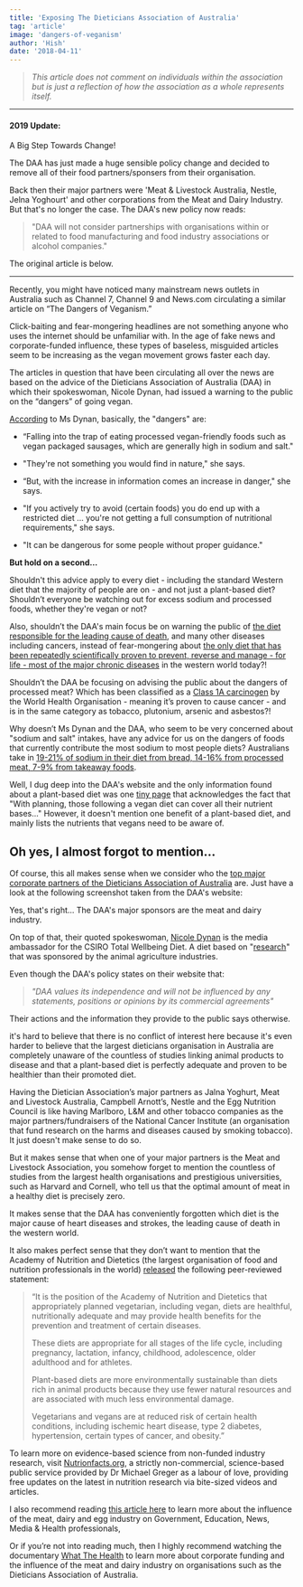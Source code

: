 ```yaml
---
title: 'Exposing The Dieticians Association of Australia'
tag: 'article'
image: 'dangers-of-veganism'
author: 'Hish'
date: '2018-04-11'
---
```


> _This article does not comment on individuals within the association but is just a reflection of how the association as a whole represents itself._

---

#### 2019 Update:

A Big Step Towards Change!

The DAA has just made a huge sensible policy change and decided to remove all of their food partners/sponsers from their organisation.

Back then their major partners were 'Meat & Livestock Australia, Nestle, Jelna Yoghourt' and other corporations from the Meat and Dairy Industry. But that's no longer the case. The DAA's new policy now reads:

> "DAA will not consider partnerships with organisations within or related to food manufacturing and food industry associations or alcohol companies."

The original article is below.

---

Recently, you might have noticed many mainstream news outlets in Australia such as Channel 7, Channel 9 and News.com circulating a similar article on “The Dangers of Veganism.”

Click-baiting and fear-mongering headlines are not something anyone who uses the internet should be unfamiliar with. In the age of fake news and corporate-funded influence, these types of baseless, misguided articles seem to be increasing as the vegan movement grows faster each day.

<prominent-img src="dangers-of-veganism/google" alt="Exposing The Dieticians Association of Australia" caption="Google search results on &quot;the danger of veganism.&quot;"></prominent-img>

The articles in question that have been circulating all over the news are based on the advice of the Dieticians Association of Australia (DAA) in which their spokeswoman, Nicole Dynan, had issued a warning to the public on the “dangers” of going vegan.

[According](https://www.9news.com.au/health/2018/04/02/10/46/vegan-trend-takes-hold-in-australia) to Ms Dynan, basically, the "dangers" are:

- “Falling into the trap of eating processed vegan-friendly foods such as vegan packaged sausages, which are generally high in sodium and salt."

- "They're not something you would find in nature," she says.

- “But, with the increase in information comes an increase in danger," she says.

- "If you actively try to avoid (certain foods) you do end up with a restricted diet ... you're not getting a full consumption of nutritional requirements," she says.

- "It can be dangerous for some people without proper guidance."

**But hold on a second...**

Shouldn't this advice apply to every diet - including the standard Western diet that the majority of people are on - and not just a plant-based diet? Shouldn’t everyone be watching out for excess sodium and processed foods, whether they're vegan or not?

Also, shouldn’t the DAA's main focus be on warning the public of [the diet responsible for the leading cause of death](https://www.ncbi.nlm.nih.gov/pmc/articles/PMC4642426/), and many other diseases including cancers, instead of fear-mongering about [the only diet that has been repeatedly scientifically proven to prevent, reverse and manage - for life - most of the major chronic diseases](https://www.youtube.com/watch?v=d0IhZ-R1O8g) in the western world today?!

Shouldn’t the DAA be focusing on advising the public about the dangers of processed meat? Which has been classified as a [Class 1A carcinogen](https://www.iarc.fr/en/media-centre/pr/2015/pdfs/pr240_E.pdf) by the World Health Organisation - meaning it’s proven to cause cancer - and is in the same category as tobacco, plutonium, arsenic and asbestos?!

<youtube id="otx7pSrlIGs" caption="Dr Michael Greger explains how thousands of studies show that processed meat causes cancer and why you don't hear about it."></youtube>

Why doesn’t Ms Dynan and the DAA, who seem to be very concerned about "sodium and salt" intakes, have any advice for us on the dangers of foods that currently contribute the most sodium to most people diets? Australians take in [19-21% of sodium in their diet from bread, 14-16% from processed meat, 7-9% from takeaway foods](https://www.nrv.gov.au/nutrients/sodium).

Well, I dug deep into the DAA's website and the only information found about a plant-based diet was one [tiny page](https://daa.asn.au/smart-eating-for-you/smart-eating-fast-facts/healthy-eating/vegan-diets-facts-tips-and-considerations/) that acknowledges the fact that "With planning, those following a vegan diet can cover all their nutrient bases..." However, it doesn't mention one benefit of a plant-based diet, and mainly lists the nutrients that vegans need to be aware of.

## Oh yes, I almost forgot to mention…

Of course, this all makes sense when we consider who the [top major corporate partners of the Dieticians Association of Australia](https://web.archive.org/web/20180414133808/https://daa.asn.au/about-daa/corporate-partners-and-alliances/) are. Just have a look at the following screenshot taken from the DAA's website:

<prominent-img src="dangers-of-veganism/partners" alt="Exposing The Dieticians Association of Australia" caption="A screenshot from the DAA's website - Major corporate partners page."></prominent-img>

Yes, that's right... The DAA's major sponsors are the meat and dairy industry.

On top of that, their quoted spokeswoman, [Nicole Dynan](http://www.goodnutritionco.com/team/) is the media ambassador for the CSIRO Total Wellbeing Diet. A diet based on "[research](https://www.smh.com.au/news/opinion/not-enough-science-behind-scientific-diet/2005/08/28/1125167548189.html)" that was sponsored by the animal agriculture industries.

Even though the DAA's policy states on their website that:

> _"DAA values its independence and will not be influenced by any statements, positions or opinions by its commercial agreements"_

Their actions and the information they provide to the public says otherwise.

it's hard to believe that there is no conflict of interest here because it's even harder to believe that the largest dieticians organisation in Australia are completely unaware of the countless of studies linking animal products to disease and that a plant-based diet is perfectly adequate and proven to be healthier than their promoted diet.

Having the Dietician Association’s major partners as Jalna Yoghurt, Meat and Livestock Australia, Campbell Arnott’s, Nestle and the Egg Nutrition Council is like having Marlboro, L&M and other tobacco companies as the major partners/fundraisers of the National Cancer Institute (an organisation that fund research on the harms and diseases caused by smoking tobacco). It just doesn't make sense to do so.

<youtube id="4T-GF3ycuBA" caption="A Short video explaining how corporate interest can lead to hiding information from the public."></youtube>

But it makes sense that when one of your major partners is the Meat and Livestock Association, you somehow forget to mention the countless of studies from the largest health organisations and prestigious universities, such as Harvard and Cornell, who tell us that the optimal amount of meat in a healthy diet is precisely zero.

It makes sense that the DAA has conveniently forgotten which diet is the major cause of heart diseases and strokes, the leading cause of death in the western world.

It also makes perfect sense that they don’t want to mention that the Academy of Nutrition and Dietetics (the largest organisation of food and nutrition professionals in the world) [released](https://pubmed.ncbi.nlm.nih.gov/27886704/) the following peer-reviewed statement:

> “It is the position of the Academy of Nutrition and Dietetics that appropriately planned vegetarian, including vegan, diets are healthful, nutritionally adequate and may provide health benefits for the prevention and treatment of certain diseases.
>
> These diets are appropriate for all stages of the life cycle, including pregnancy, lactation, infancy, childhood, adolescence, older adulthood and for athletes.
>
> Plant-based diets are more environmentally sustainable than diets rich in animal products because they use fewer natural resources and are associated with much less environmental damage.
>
> Vegetarians and vegans are at reduced risk of certain health conditions, including ischemic heart disease, type 2 diabetes, hypertension, certain types of cancer, and obesity.”

To learn more on evidence-based science from non-funded industry research, visit [Nutrionfacts.org](https://nutritionfacts.org/), a strictly non-commercial, science-based public service provided by Dr Michael Greger as a labour of love, providing free updates on the latest in nutrition research via bite-sized videos and articles.

I also recommend reading [this article here](https://eatingourfuture.wordpress.com/meat-dairy-industry-influences-politics-government-education-news-media/) to learn more about the influence of the meat, dairy and egg industry on Government, Education, News, Media & Health professionals,

Or if you’re not into reading much, then I highly recommend watching the documentary [What The Health](http://www.whatthehealthfilm.com/facts) to learn more about corporate funding and the influence of the meat and dairy industry on organisations such as the Dieticians Association of Australia.
